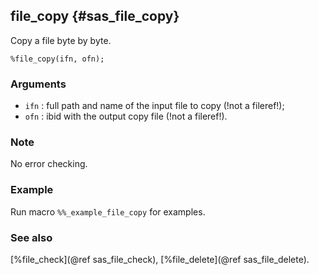 ## file_copy {#sas_file_copy}
Copy a file byte by byte.

	%file_copy(ifn, ofn);

### Arguments
* `ifn` : full path and name of the input file to copy (!not a fileref!);
* `ofn` : ibid with the output copy file (!not a fileref!).
  
### Note
No error checking.

### Example
Run macro `%%_example_file_copy` for examples.

### See also
[%file_check](@ref sas_file_check), [%file_delete](@ref sas_file_delete).
